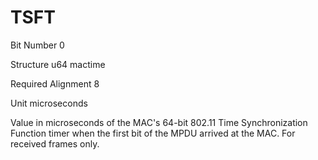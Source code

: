 TSFT
====

Bit Number 0

Structure u64 mactime

Required Alignment 8

Unit microseconds

Value in microseconds of the MAC's 64-bit 802.11 Time Synchronization
Function timer when the first bit of the MPDU arrived at the MAC. For
received frames only.
